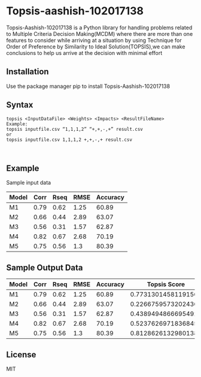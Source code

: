 <h1 class="code-line" data-line-start=0 data-line-end=1 ><a id="TopsisAashish102017138_0"></a>Topsis-aashish-102017138</h1>
<p class="has-line-data" data-line-start="3" data-line-end="4">Topsis-Aashish-102017138 is a Python library for handling problems related to Multiple Criteria Decision Making(MCDM) where there are more than one features to consider while arriving at a situation by using Technique for Order of Preference by Similarity to Ideal Solution(TOPSIS),we can make conclusions to help us arrive at the decision with minimal effort</p>
<h2 class="code-line" data-line-start=6 data-line-end=7 ><a id="Installation_6"></a>Installation</h2>
<p class="has-line-data" data-line-start="7" data-line-end="8">Use the package manager pip to install Topsis-Aashish-102017138</p>
<h2 class="code-line" data-line-start=9 data-line-end=10 ><a id="Syntax_9"></a>Syntax</h2>
<pre><code class="has-line-data" data-line-start="11" data-line-end="18" class="language-sh">topsis &lt;InputDataFile&gt; &lt;Weights&gt; &lt;Impacts&gt; &lt;ResultFileName&gt;
Example:
topsis inputfile.csv “<span class="hljs-number">1</span>,<span class="hljs-number">1</span>,<span class="hljs-number">1</span>,<span class="hljs-number">2</span>” “+,+,-,+” result.csv
or 
topsis inputfile.csv <span class="hljs-number">1</span>,<span class="hljs-number">1</span>,<span class="hljs-number">1</span>,<span class="hljs-number">2</span> +,+,-,+ result.csv

</code></pre>
<h2 class="code-line" data-line-start=21 data-line-end=22 ><a id="Example_21"></a>Example</h2>
<p class="has-line-data" data-line-start="23" data-line-end="24">Sample input data</p>
<table class="table table-striped table-bordered">
<thead>
<tr>
<th>Model</th>
<th>Corr</th>
<th>Rseq</th>
<th>RMSE</th>
<th>Accuracy</th>
</tr>
</thead>
<tbody>
<tr>
<td>M1</td>
<td>0.79</td>
<td>0.62</td>
<td>1.25</td>
<td>60.89</td>
</tr>
<tr>
<td>M2</td>
<td>0.66</td>
<td>0.44</td>
<td>2.89</td>
<td>63.07</td>
</tr>
<tr>
<td>M3</td>
<td>0.56</td>
<td>0.31</td>
<td>1.57</td>
<td>62.87</td>
</tr>
<tr>
<td>M4</td>
<td>0.82</td>
<td>0.67</td>
<td>2.68</td>
<td>70.19</td>
</tr>
<tr>
<td>M5</td>
<td>0.75</td>
<td>0.56</td>
<td>1.3</td>
<td>80.39</td>
</tr>
</tbody>
</table>
<h2 class="code-line" data-line-start=34 data-line-end=35 ><a id="Sample_Output_Data_34"></a>Sample Output Data</h2>
<table class="table table-striped table-bordered">
<thead>
<tr>
<th>Model</th>
<th>Corr</th>
<th>Rseq</th>
<th>RMSE</th>
<th>Accuracy</th>
<th>Topsis Score</th>
<th>Rank</th>
</tr>
</thead>
<tbody>
<tr>
<td>M1</td>
<td>0.79</td>
<td>0.62</td>
<td>1.25</td>
<td>60.89</td>
<td>0.7731301458119156</td>
<td>2</td>
</tr>
<tr>
<td>M2</td>
<td>0.66</td>
<td>0.44</td>
<td>2.89</td>
<td>63.07</td>
<td>0.22667595732024362</td>
<td>5</td>
</tr>
<tr>
<td>M3</td>
<td>0.56</td>
<td>0.31</td>
<td>1.57</td>
<td>62.87</td>
<td>0.4389494866695491</td>
<td>4</td>
</tr>
<tr>
<td>M4</td>
<td>0.82</td>
<td>0.67</td>
<td>2.68</td>
<td>70.19</td>
<td>0.5237626971836845</td>
<td>3</td>
</tr>
<tr>
<td>M5</td>
<td>0.75</td>
<td>0.56</td>
<td>1.3</td>
<td>80.39</td>
<td>0.8128626132980138</td>
<td>1</td>
</tr>
</tbody>
</table>
<h2 class="code-line" data-line-start=52 data-line-end=53 ><a id="License_52"></a>License</h2>
<p class="has-line-data" data-line-start="54" data-line-end="55">MIT</p>
